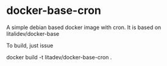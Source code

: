 # docker-base-cron
A simple debian based docker image with cron.  It is based on litalidev/docker-base

To build, just issue

  docker build -t litadev/docker-base-cron .

